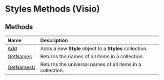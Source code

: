 
# Styles Methods (Visio)

## Methods



|**Name**|**Description**|
|:-----|:-----|
|[Add](def0d922-048a-eab6-51cd-6052ba96fea8.md)|Adds a new  **Style** object to a **Styles** collection.|
|[GetNames](f0bf6bd1-77a4-4dbe-83d7-6fbd4adbbf0d.md)|Returns the names of all items in a collection.|
|[GetNamesU](af0d09e4-9ab5-2b2d-2196-5b4bfb21d11f.md)|Returns the universal names of all items in a collection.|
